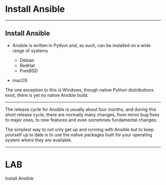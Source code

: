 # Install Ansible

---

## Install Ansible 


* Ansible is written in Python and, as such, can be installed on a wide range of systems
  
  * Debian
  * RedHat
  * FreeBSD
   
* macOS

The one exception to this is Windows, though native Python distributions exist, there is yet no native Ansible build.


---

The release cycle for Ansible is usually about four months, and during this short release cycle, there are normally many changes, from minor bug fixes to major ones, to new features and even sometimes fundamental changes.

The simplest way to not only get up and running with Ansible but to keep yourself up to date is to use the native packages built for your operating system where they are available.

---

# LAB

Install Ansible

